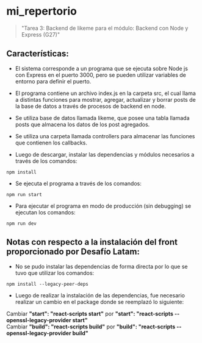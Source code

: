 # mi_repertorio

>"Tarea 3: Backend de likeme para el módulo: Backend con Node y Express (G27)"

## Características:

* El sistema corresponde a un programa que se ejecuta sobre Node js con Express en el puerto 3000, pero se pueden utilizar variables de entorno para definir el puerto.

* El programa contiene un archivo index.js en la carpeta src, el cual llama a distintas funciones para mostrar, agregar, actualizar y borrar posts de la base de datos a través de procesos de backend en node.

* Se utiliza base de datos llamada likeme, que posee una tabla llamada posts que almacena los datos de los post agregados.

* Se utiliza una carpeta llamada controllers para almacenar las funciones que contienen los callbacks.

* Luego de descargar, instalar las dependencias y módulos necesarios a través de los comandos:
```
npm install
```
* Se ejecuta el programa a través de los comandos:
```
npm run start
```
* Para ejecutar el programa en modo de producción (sin debugging) se ejecutan los comandos:
```
npm run dev
```

## Notas con respecto a la instalación del front proporcionado por Desafío Latam:

* No se pudo instalar las dependencias de forma directa por lo que se tuvo que utilizar los comandos:
```
npm install --legacy-peer-deps
```
* Luego de realizar la instalación de las dependencias, fue necesario realizar un cambio en el package donde se reemplazó lo siguiente:

Cambiar **"start": "react-scripts start"** por **"start": "react-scripts --openssl-legacy-provider start"** <br>
Cambiar **"build": "react-scripts build"** por **"build": "react-scripts --openssl-legacy-provider build"**
